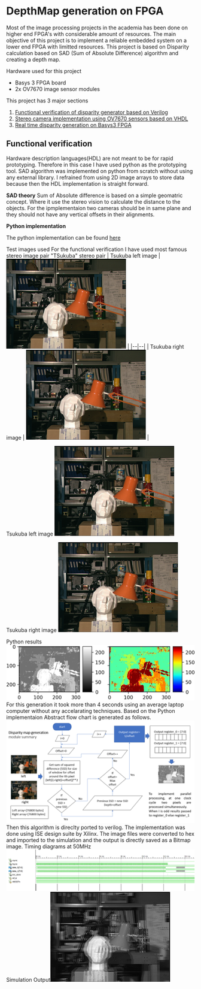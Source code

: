 

# DepthMap generation on FPGA


Most of the image processing projects in the academia has been done on higher end FPGA's with considerable amount of resources. The main objective of this project is to implement a reliable embedded system on a lower end FPGA with limitted resources. This project is based on Disparity calculation based on SAD (Sum of Absolute Difference) algorithm and creating a depth map.

Hardware used for this project

 - Basys 3 FPGA board
 - 2x OV7670 image sensor modules

This project has 3 major sections

 1. [Functional verification of disparity generator based on Verilog](https://github.com/Archfx/FPGA_depthMap)
 2. [Stereo camera implementation using OV7670 sensors based on VHDL](https://github.com/Archfx/FPGA-stereo-Camera-Basys3)
 3. [Real time disparity generation on Basys3 FPGA](https://github.com/Archfx/FPGA-DepthMap-Basys3)

## Functional verification
Hardware description languages(HDL) are not meant to be for rapid prototyping. Therefore in this case I have used python as the prototyping tool. SAD algorithm was implemented on python from scratch without using any external library. I refrained from using 2D image arrays to store data because then the HDL implementation is straight forward.

**SAD theory** 
Sum of Absolute difference is based on a simple geomatric concept. Where it use the stereo vision to calculate the distance to the objects. For the ipmplementaion two cameras should be in same plane and they should not have any vertical offsets in their alignments.

**Python implementation**

The python implementation can be found [here](https://github.com/Archfx/FPGA_depthMap/blob/master/Python_test_implementation/Disparity_Python_implementation_scratch.ipynb)

Test images used
For the functional verification I have used most famous stereo image pair "TSukuba" stereo pair
| Tsukuba left image | ![Tsukuba left](https://github.com/Archfx/FPGA_depthMap/blob/master/Img/Tsukuba_L.png) |
|--|--|
| Tsukuba right image | ![Tsukuba right](https://github.com/Archfx/FPGA_depthMap/blob/master/Img/Tsukuba_R.png) |

Tsukuba left image
![Tsukuba left](https://github.com/Archfx/FPGA_depthMap/blob/master/Img/Tsukuba_L.png)

Tsukuba right image
![Tsukuba right](https://github.com/Archfx/FPGA_depthMap/blob/master/Img/Tsukuba_R.png)

Python results
![Colour map generated using python](https://github.com/Archfx/FPGA_depthMap/blob/master/Python_test_implementation/Disparity__colorMap_Tsukuba_5_python.jpg)
For this generation it took more than 4 seconds using an average laptop computer without any accelarating techniques.
Based on the Python implementaion Abstract flow chart is generated as follows.
![Disparity generation Flow chart](https://github.com/Archfx/FPGA_depthMap/blob/master/Img/FlowChart.png)
Then this algorithm is direclty ported to verilog. The implementation was done using ISE design suite by Xilinx. The image files were converted to hex and imported to the simulation and the output is directly saved as a Bitmap image.
Timing diagrams at 50MHz
![Verilog timing diagram](https://github.com/Archfx/FPGA_depthMap/blob/master/Img/VerilogSimulationTime.png)
Simulation Output![Verilog simulation output](https://github.com/Archfx/FPGA_depthMap/blob/master/output.png)
